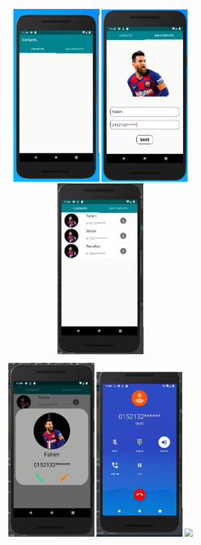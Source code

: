 <p align="center">
  <img src="/Images/1.png" width="170">
  <img src="/Images/2.png" width="170">
  <img src="/Images/3.png" width="170">
  </p>
  <p align="center">
  <img src="/Images/4.png" width="170">
  <img src="/Images/5.png" width="170">
  <img src="/Imgaes/6.png" width="170">
    </p>
